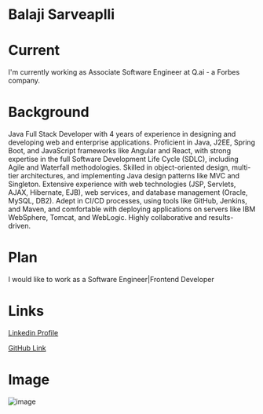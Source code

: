 # Balaji Sarveaplli

# Current

I'm currently working as Associate Software Engineer at Q.ai - a Forbes company.

# Background

Java Full Stack Developer with 4 years of experience in designing and developing web and enterprise applications. Proficient in Java, J2EE, Spring Boot, and JavaScript frameworks like Angular and React, with strong expertise in the full Software Development Life Cycle (SDLC), including Agile and Waterfall methodologies. Skilled in object-oriented design, multi-tier architectures, and implementing Java design patterns like MVC and Singleton. Extensive experience with web technologies (JSP, Servlets, AJAX, Hibernate, EJB), web services, and database management (Oracle, MySQL, DB2). Adept in CI/CD processes, using tools like GitHub, Jenkins, and Maven, and comfortable with deploying applications on servers like IBM WebSphere, Tomcat, and WebLogic. Highly collaborative and results-driven.

# Plan

I would like to work as a Software Engineer|Frontend Developer

# Links

[Linkedin Profile](https://www.linkedin.com/in/balaji-sarvepalli-6492b55b/)

[GitHub Link](https://github.com/sarvepallibalu04)


# Image
![image](https://avatars.githubusercontent.com/u/67253469?s=400&u=3cafb7ff50563eea3bbc75f429d2341d1fa9a7d1&v=4)

